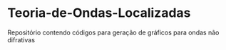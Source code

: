 # Teoria-de-Ondas-Localizadas
Repositório contendo códigos para geração de gráficos para ondas não difrativas
